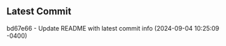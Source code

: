 
## Latest Commit
bd67e66 - Update README with latest commit info (2024-09-04 10:25:09 -0400) <Yunxi-Zhou>
